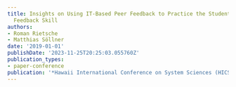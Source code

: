 ```yaml
---
title: Insights on Using IT-Based Peer Feedback to Practice the Students Providing
  Feedback Skill
authors:
- Roman Rietsche
- Matthias Söllner
date: '2019-01-01'
publishDate: '2023-11-25T20:25:03.055760Z'
publication_types:
- paper-conference
publication: '*Hawaii International Conference on System Sciences (HICSS)*'
---
```

